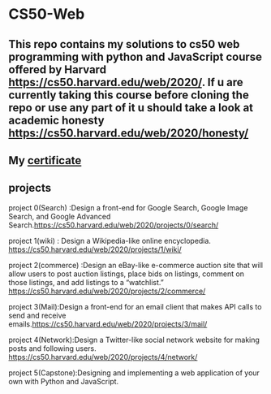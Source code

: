 # CS50-Web
This repo contains my solutions to cs50 web programming with python and JavaScript course offered by Harvard https://cs50.harvard.edu/web/2020/.
If u are currently taking this course before cloning the repo or use any part of it 
u should take a look at academic honesty https://cs50.harvard.edu/web/2020/honesty/
--
My [certificate](https://certificates.cs50.io/ef65782a-6d50-43d5-b37b-c97b3de9a4f2.pdf?size=letter) 
---
## projects
project 0(Search) :Design a front-end for Google Search, Google Image Search, and Google Advanced Search.https://cs50.harvard.edu/web/2020/projects/0/search/

project 1(wiki)   : Design a Wikipedia-like online encyclopedia.  https://cs50.harvard.edu/web/2020/projects/1/wiki/

project 2(commerce) :Design an eBay-like e-commerce auction site that will allow users to post auction listings, place bids on listings, comment on those listings, and add listings to a “watchlist.” https://cs50.harvard.edu/web/2020/projects/2/commerce/

project 3(Mail):Design a front-end for an email client that makes API calls to send and receive emails.https://cs50.harvard.edu/web/2020/projects/3/mail/

project 4(Network):Design a Twitter-like social network website for making posts and following users. https://cs50.harvard.edu/web/2020/projects/4/network/
  
project 5(Capstone):Designing and implementing a web application of your own with Python and JavaScript.
